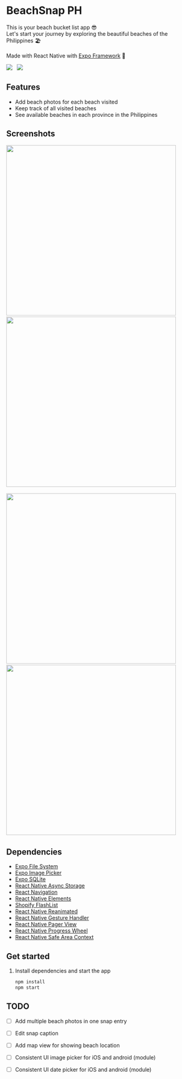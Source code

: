 # BeachSnap PH

This is your beach bucket list app 😎
<br>Let's start your journey by exploring the beautiful beaches of the Philippines 🏖
<br><br>
Made with React Native with [Expo Framework](https://expo.dev/) 🧡

[<img src="https://github.com/kheldiente/beach-snap-app-ph/blob/main/screenshots-and-gifs/download-in-appstore.png">](https://apps.apple.com/ph/app/beachsnap-ph/id6733219848)
&nbsp;
[<img src="https://github.com/kheldiente/beach-snap-app-ph/blob/main/screenshots-and-gifs/download-in-googlestore.png">](https://play.google.com/store/apps/details?id=com.midien.beachsnapph)

## Features
- Add beach photos for each beach visited
- Keep track of all visited beaches
- See available beaches in each province in the Philippines

## Screenshots
<p float="left">
   <img src="https://github.com/kheldiente/beach-snap-app-ph/blob/main/screenshots-and-gifs/ss-1.jpeg" style="height:450px">
   &nbsp; &nbsp;
   <img src="https://github.com/kheldiente/beach-snap-app-ph/blob/main/screenshots-and-gifs/ss-2.jpeg" style="height:450px">
   &nbsp; &nbsp;
</p>
<p float="left">
   <img src="https://github.com/kheldiente/beach-snap-app-ph/blob/main/screenshots-and-gifs/ss-3.jpeg" style="height:450px">
   &nbsp; &nbsp;
   <img src="https://github.com/kheldiente/beach-snap-app-ph/blob/main/screenshots-and-gifs/ss-4.jpeg" style="height:450px">
   &nbsp; &nbsp;
</p>

## Dependencies

- [Expo File System](https://docs.expo.dev/versions/latest/sdk/filesystem/)
- [Expo Image Picker](https://docs.expo.dev/versions/latest/sdk/imagepicker)
- [Expo SQLite](https://docs.expo.dev/versions/latest/sdk/imagepicker/)
- [React Native Async Storage](https://reactnative.dev/docs/asyncstorage)
- [React Navigation](https://reactnavigation.org/)
- [React Native Elements](https://reactnativeelements.com/)
- [Shopify FlashList](https://github.com/Shopify/flash-list)
- [React Native Reanimated](https://docs.expo.dev/versions/latest/sdk/reanimated/)
- [React Native Gesture Handler](https://docs.expo.dev/versions/latest/sdk/gesture-handler/)
- [React Native Pager View](https://docs.expo.dev/versions/latest/sdk/view-pager/)
- [React Native Progress Wheel](https://github.com/RobertFOConnor/react-native-progress-wheel)
- [React Native Safe Area Context](https://docs.expo.dev/versions/latest/sdk/safe-area-context/)

## Get started

1. Install dependencies and start the app

   ```bash
   npm install
   npm start
   ```
      
## TODO

- [ ] Add multiple beach photos in one snap entry
- [ ] Edit snap caption
- [ ] Add map view for showing beach location
- [ ] Consistent UI image picker for iOS and android (module)
- [ ] Consistent UI date picker for iOS and android (module)

